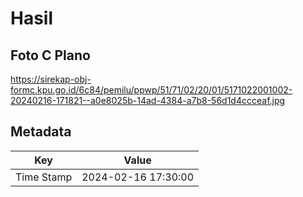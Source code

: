# Hasil

## Foto C Plano

https://sirekap-obj-formc.kpu.go.id/6c84/pemilu/ppwp/51/71/02/20/01/5171022001002-20240216-171821--a0e8025b-14ad-4384-a7b8-56d1d4ccceaf.jpg


## Metadata

| Key        | Value               |
| ---------- | ------------------- |
| Time Stamp | 2024-02-16 17:30:00 |




